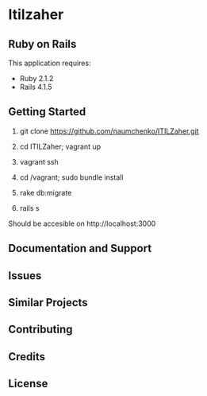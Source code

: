 Itilzaher
================
Ruby on Rails
-------------

This application requires:

- Ruby 2.1.2
- Rails 4.1.5

Getting Started
---------------
1) git clone https://github.com/naumchenko/ITILZaher.git

2) cd ITILZaher; vagrant up

3) vagrant ssh

4) cd /vagrant; sudo bundle install

5) rake db:migrate

6) rails s

Should be accesible on http://localhost:3000

Documentation and Support
-------------------------

Issues
-------------

Similar Projects
----------------

Contributing
------------

Credits
-------

License
-------
